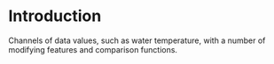# Introduction 
Channels of data values, such as water temperature, with a number of modifying features and comparison functions.